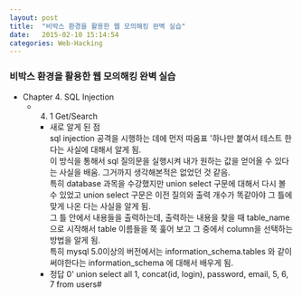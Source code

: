 ```yaml
---
layout: post
title:  "비박스 환경을 활용한 웹 모의해킹 완벽 실습"
date:   2015-02-10 15:14:54
categories: Web-Hacking
---
```


### 비박스 환경을 활용한 웹 모의해킹 완벽 실습
* Chapter 4. SQL Injection
	* 4. 1 Get/Search
		* 새로 알게 된 점<br>
			sql injection 공격을 시행하는 데에 먼저 따옴표 '하나만 붙여서 테스트 한다는 사실에 대해서 알게 됨.<br>
			이 방식을 통해서 sql 질의문을 실행시켜 내가 원하는 값을 얻어올 수 있다는 사실을 배움. 그거까지 생각해본적은 없었던 것 같음.<br>
			특히 database 과목을 수강했지만 union select 구문에 대해서 다시 볼 수 있었고 union select 구문은 이전 질의와 출력 개수가 똑같아야 그 틀에 맞게 나온 다는 사실을 알게 됨.<br>
			그 틀 안에서 내용들을 출력하는데, 출력하는 내용을 찾을 때 table_name으로 시작해서 table 이름들을 쭉 훑어 보고 그 중에서 column을 선택하는 방법을 알게 됨.<br>
			특히 mysql 5.0이상의 버전에서는 information_schema.tables 와 같이 써야한다는 information_schema 에 대해서 배우게 됨.
		* 정답
			0' union select all 1, concat(id, login), password, email, 5, 6, 7 from users#
			
